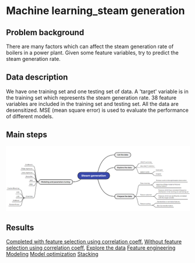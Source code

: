 # Machine learning_steam generation

## Problem background
There are many factors which can affect the steam generation rate of boilers in a power plant. Given some feature variables, try to predict the steam generation rate.

## Data description
We have one training set and one testing set of data. A 'target' variable is in the training set which represents the steam generation rate. 38 feature variables are included in the training set and testing set. All the data are desensitized. MSE (mean square error) is used to evaluate the performance of different models.

## Main steps
![](https://github.com/Ziziaozzz/Machine-learning_steam-generation/blob/main/steam%20generation.PNG)

## Results
[Completed with feature selection using correlation coeff.](https://github.com/Ziziaozzz/Machine-learning_steam-generation/blob/main/Prediction%20of%20steam%20generation%20in%20a%20power%20plant%20(completed%20with%20feature%20selection%20using%20correlation%20coeff.).ipynb)
[Without feature selection using correlation coeff.](https://github.com/Ziziaozzz/Machine-learning_steam-generation/blob/main/Prediction%20of%20steam%20generation%20in%20a%20power%20plant%20(without%20feature%20selection).ipynb)
[Explore the data](https://github.com/Ziziaozzz/Machine-learning_steam-generation/blob/main/Explore%20data.ipynb)
[Feature engineering](https://github.com/Ziziaozzz/Machine-learning_steam-generation/blob/main/Feature%20engineering.ipynb)
[Modeling](https://github.com/Ziziaozzz/Machine-learning_steam-generation/blob/main/Modeling.ipynb)
[Model optimization](https://github.com/Ziziaozzz/Machine-learning_steam-generation/blob/main/Model%20optimization.ipynb)
[Stacking](https://github.com/Ziziaozzz/Machine-learning_steam-generation/blob/main/Stacking.ipynb)
